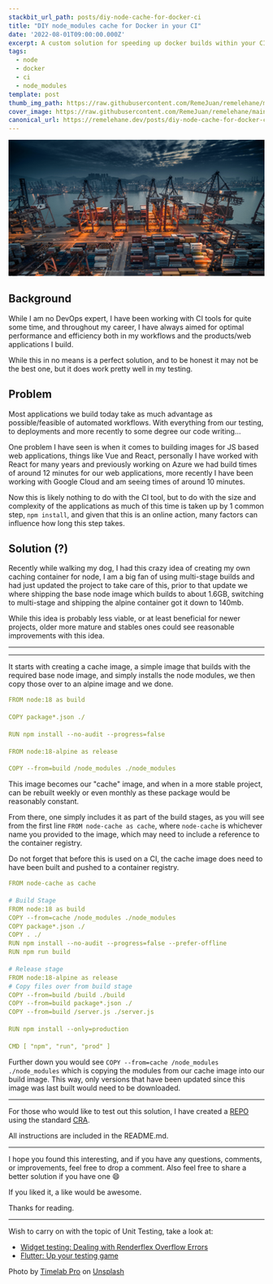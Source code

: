 ```yaml
---
stackbit_url_path: posts/diy-node-cache-for-docker-ci
title: "DIY node_modules cache for Docker in your CI"
date: '2022-08-01T09:00:00.000Z'
excerpt: A custom solution for speeding up docker builds within your CI using a custom node_modules cache container.
tags:
  - node
  - docker
  - ci
  - node_modules
template: post
thumb_img_path: https://raw.githubusercontent.com/RemeJuan/remelehane/main/2022/07/upgit_20220727_1658922123.jpg
cover_image: https://raw.githubusercontent.com/RemeJuan/remelehane/main/2022/07/upgit_20220727_1658922123.jpg
canonical_url: https://remelehane.dev/posts/diy-node-cache-for-docker-ci
---
```


![timelab-pro-yx20mpDyr2I-unsplash](https://raw.githubusercontent.com/RemeJuan/remelehane/main/2022/07/upgit_20220727_1658922123.jpg)

## Background

While I am no DevOps expert, I have been working with CI tools for quite some time, and throughout my career, I have always aimed for optimal performance and efficiency both in my workflows and the products/web applications I build.

While this in no means is a perfect solution, and to be honest it may not be the best one, but it does work pretty well in my testing.

## Problem

Most applications we build today take as much advantage as possible/feasible of automated workflows. With everything from our testing, to deployments and more recently to some degree our code writing...

One problem I have seen is when it comes to building images for JS based web applications, things like Vue and React, personally I have worked with React for many years and previously working on Azure we had build times of around 12 minutes for our web applications, more recently I have been working with Google Cloud and am seeing times of around 10 minutes.

Now this is likely nothing to do with the CI tool, but to do with the size and complexity of the applications as much of this time is taken up by 1 common step, `npm install`, and given that this is an online action, many factors can influence how long this step takes.

## Solution (?)

Recently while walking my dog, I had this crazy idea of creating my own caching container for node, I am a big fan of using multi-stage builds and had just updated the project to take care of this, prior to that update we where shipping the base node image which builds to about 1.6GB, switching to multi-stage and shipping the alpine container got it down to 140mb.

While this idea is probably less viable, or at least beneficial for newer projects, older more mature and stables ones could see reasonable improvements with this idea.

---

---

It starts with creating a cache image, a simple image that builds with the required base node image, and simply installs the node modules, we then copy those over to an alpine image and we done.

```yaml
FROM node:18 as build

COPY package*.json ./

RUN npm install --no-audit --progress=false

FROM node:18-alpine as release

COPY --from=build /node_modules ./node_modules
```

This image becomes our "cache" image, and when in a more stable project, can be rebuilt weekly or even monthly as these package would be reasonably constant.

From there, one simply includes it as part of the build stages, as you will see from the first line `FROM node-cache as cache`, where `node-cache` is whichever name you provided to the image, which may need to include a reference to the container registry.

Do not forget that before this is used on a CI, the cache image does need to have been built and pushed to a container registry.

```yaml
FROM node-cache as cache

# Build Stage
FROM node:18 as build
COPY --from=cache /node_modules ./node_modules
COPY package*.json ./
COPY . ./
RUN npm install --no-audit --progress=false --prefer-offline
RUN npm run build

# Release stage
FROM node:18-alpine as release
# Copy files over from build stage
COPY --from=build /build ./build
COPY --from=build package*.json ./
COPY --from=build /server.js ./server.js

RUN npm install --only=production

CMD [ "npm", "run", "prod" ]
```

Further down you would see `COPY --from=cache /node_modules ./node_modules` which is copying the modules from our cache image into our build image. This way, only versions that have been updated since this image was last built would need to be downloaded.

---

For those who would like to test out this solution, I have created a [REPO](https://github.com/RemeJuan/docker-cache-example) using the standard [CRA](http://create-react-app.dev).

All instructions are included in the README.md.

---

I hope you found this interesting, and if you have any questions, comments, or improvements, feel free to drop a comment. Also feel free to share a better solution if you have one :smile:

If you liked it, a like would be awesome.

Thanks for reading.

---

Wish to carry on with the topic of Unit Testing, take a look at:

- [Widget testing: Dealing with Renderflex Overflow Errors](https://remelehane.dev/posts/widget-testing-rendeflex-overflow/)
- [Flutter: Up your testing game](https://remelehane.dev/posts/up-your-testing-game/)

Photo by [Timelab Pro](https://unsplash.com/@timelabpro?utm_source=unsplash&utm_medium=referral&utm_content=creditCopyText) on [Unsplash](https://unsplash.com/s/photos/container?utm_source=unsplash&utm_medium=referral&utm_content=creditCopyText)
